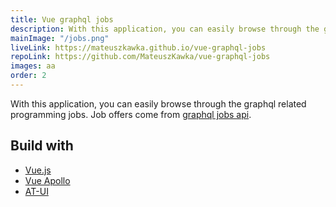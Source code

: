```yaml
---
title: Vue graphql jobs
description: With this application, you can easily browse through the graphql related programming jobs. Job offers come from graphql jobs api.
mainImage: "/jobs.png"
liveLink: https://mateuszkawka.github.io/vue-graphql-jobs
repoLink: https://github.com/MateuszKawka/vue-graphql-jobs
images: aa
order: 2
---
```



With this application, you can easily browse through the graphql related programming jobs. Job offers come from [graphql jobs api](https://graphql.jobs/).


## Build with

 * [Vue.js](https://vuejs.org/)
 * [Vue Apollo](https://apollo.vuejs.org/)
 * [AT-UI](https://at-ui.github.io/at-ui/#/en)